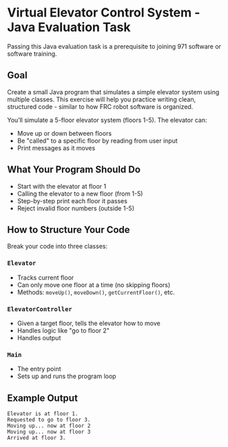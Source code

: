 # Virtual Elevator Control System - Java Evaluation Task

Passing this Java evaluation task is a prerequisite to joining 971 software or software training.

## Goal

Create a small Java program that simulates a simple elevator system using multiple classes.
This exercise will help you practice writing clean, structured code - similar to how FRC robot software is organized.

You’ll simulate a 5-floor elevator system (floors 1-5). The elevator can:

- Move up or down between floors
- Be "called" to a specific floor by reading from user input
- Print messages as it moves

## What Your Program Should Do

- Start with the elevator at floor 1
- Calling the elevator to a new floor (from 1-5)
- Step-by-step print each floor it passes
- Reject invalid floor numbers (outside 1-5)

## How to Structure Your Code

Break your code into three classes:

### `Elevator`

- Tracks current floor
- Can only move one floor at a time (no skipping floors)
- Methods: `moveUp()`, `moveDown()`, `getCurrentFloor()`, etc.

### `ElevatorController`

- Given a target floor, tells the elevator how to move
- Handles logic like "go to floor 2"
- Handles output

### `Main`

- The entry point
- Sets up and runs the program loop

## Example Output

```
Elevator is at floor 1.
Requested to go to floor 3.
Moving up... now at floor 2
Moving up... now at floor 3
Arrived at floor 3.
```
